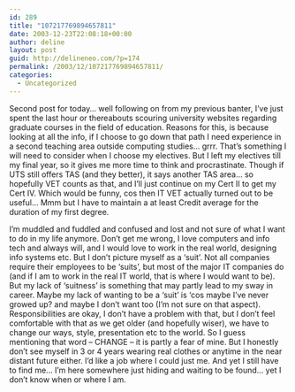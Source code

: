 ```yaml
---
id: 289
title: "107217769894657811"
date: 2003-12-23T22:08:18+00:00
author: deline
layout: post
guid: http://delineneo.com/?p=174
permalink: /2003/12/107217769894657811/
categories:
  - Uncategorized
---
```

Second post for today&#8230; well following on from my previous banter, I&#8217;ve just spent the last hour or thereabouts scouring university websites regarding graduate courses in the field of education. Reasons for this, is because looking at all the info, if I choose to go down that path I need experience in a second teaching area outside computing studies&#8230; grrr. That&#8217;s something I will need to consider when I choose my electives. But I left my electives till my final year, so it gives me more time to think and procrastinate. Though if UTS still offers TAS (and they better), it says another TAS area&#8230; so hopefully VET counts as that, and I&#8217;ll just continue on my Cert II to get my Cert IV. Which would be funny, cos then IT VET actually turned out to be useful&#8230; Mmm but I have to maintain a at least Credit average for the duration of my first degree.

I&#8217;m muddled and fuddled and confused and lost and not sure of what I want to do in my life anymore. Don&#8217;t get me wrong, I love computers and info tech and always will, and I would love to work in the real world, designing info systems etc. But I don&#8217;t picture myself as a &#8216;suit&#8217;. Not all companies require their employees to be &#8216;suits&#8217;, but most of the major IT companies do (and if I am to work in the real IT world, that is where I would want to be). But my lack of &#8216;suitness&#8217; is something that may partly lead to my sway in career. Maybe my lack of wanting to be a &#8216;suit&#8217; is &#8216;cos maybe I&#8217;ve never growed up? and maybe I don&#8217;t want too (I&#8217;m not sure on that aspect). Responsibilities are okay, I don&#8217;t have a problem with that, but I don&#8217;t feel comfortable with that as we get older (and hopefully wiser), we have to change our ways, style, presentation etc to the world. So I guess mentioning that word &#8211; CHANGE &#8211; it is partly a fear of mine. But I honestly don&#8217;t see myself in 3 or 4 years wearing real clothes or anytime in the near distant future either. I&#8217;d like a job where I could just me. And yet I still have to find me&#8230; I&#8217;m here somewhere just hiding and waiting to be found&#8230; yet I don&#8217;t know when or where I am.

